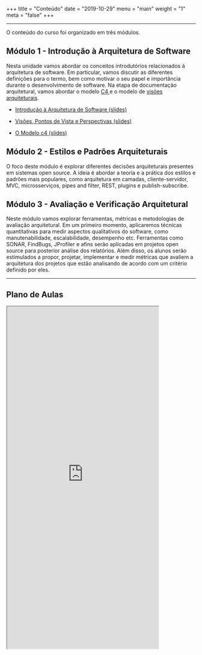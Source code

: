 +++
title = "Conteúdo"
date = "2019-10-29"
menu = "main"
weight = "1"
meta = "false"
+++

***

O conteúdo do curso foi organizado em três módulos.

## Módulo 1 - Introdução à Arquitetura de Software

Nesta unidade vamos abordar os conceitos introdutórios relacionados à arquitetura de software. Em particular, vamos discutir as diferentes definições para o termo, bem como motivar o seu papel e importância durante o desenvolvimento de software. Na etapa de documentação arquitetural, vamos abordar o modelo <a class="external" href="https://c4model.com/"> C4 </a>
 e o modelo de <a class="external" href="https://www.viewpoints-and-perspectives.info/">visões arquiteturais</a>.

- <a class="external" href="https://joaoarthurbm.github.io/arquitetura-de-software/notas-de-aula/introducao/slides-introducao.html">Introdução à Arquitetura de Software (slides)</a>

- <a class="external" href="https://joaoarthurbm.github.io/arquitetura-de-software/notas-de-aula/visoes-e-perspectivas/slides-visoes.html">Visões, Pontos de Vista e Perspectivas (slides)</a>

- <a class="external" href="https://joaoarthurbm.github.io/arquitetura-de-software/notas-de-aula/c4/slides-c4.html">O Modelo c4 (slides)</a>

## Módulo 2 - Estilos e Padrões Arquiteturais

O foco deste módulo é explorar diferentes decisões arquiteturais presentes em sistemas open source. A ideia é abordar a teoria e a prática dos estilos e padrões mais populares, como arquitetura em camadas, cliente-servidor, MVC, microsserviços, pipes and filter, REST, plugins e publish-subscribe.

## Módulo 3 - Avaliação e Verificação Arquitetural

Neste módulo vamos explorar ferramentas, métricas e metodologias de avaliação arquitetural. Em um primeiro momento, aplicaremos técnicas quantitativas para medir aspectos qualitativos do software, como manutenabilidade, escalabilidade, desempenho etc. Ferramentas como SONAR, FindBugs, JProfiler e afins serão aplicadas em projetos open source para posterior análise dos relatórios. Além disso, os alunos serão estimulados a propor, projetar, implementar e medir métricas que avaliem a arquitetura dos projetos que estão analisando de acordo com um critério definido por eles.

---

## Plano de Aulas

<iframe  width=80% height=910 src="https://docs.google.com/spreadsheets/d/e/2PACX-1vTZDsXsOqJCTvCGp-gUHu-3a4XkF31AY9WC7XALElPSqR0UgFDtjIs3BOGpQgB98_4KGsFhXjXzpHve/pubhtml?gid=2016649157&amp;single=true&amp;widget=true&amp;headers=false"></iframe>